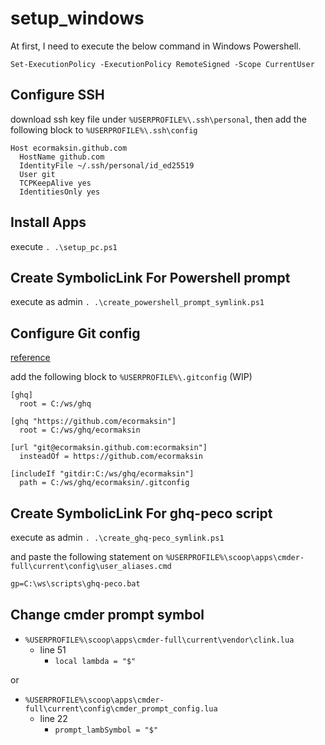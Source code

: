 # setup_windows

At first, I need to execute the below command in Windows Powershell.

```pwsh
Set-ExecutionPolicy -ExecutionPolicy RemoteSigned -Scope CurrentUser
```

## Configure SSH

download ssh key file under `%USERPROFILE%\.ssh\personal`, then add the following block to `%USERPROFILE%\.ssh\config`

```text
Host ecormaksin.github.com
  HostName github.com
  IdentityFile ~/.ssh/personal/id_ed25519
  User git
  TCPKeepAlive yes
  IdentitiesOnly yes
```

## Install Apps

execute `. .\setup_pc.ps1`

## Create SymbolicLink For Powershell prompt

execute as admin `. .\create_powershell_prompt_symlink.ps1`

## Configure Git config

[reference](https://memo.koumei2.com/ghq-%E3%81%A7-github-%E3%81%AE%E8%A4%87%E6%95%B0%E3%81%AE%E3%82%A2%E3%82%AB%E3%82%A6%E3%83%B3%E3%83%88%E3%82%92%E4%BD%BF%E3%81%86/)

add the following block to `%USERPROFILE%\.gitconfig` (WIP)

```text
[ghq]
  root = C:/ws/ghq

[ghq "https://github.com/ecormaksin"]
  root = C:/ws/ghq/ecormaksin

[url "git@ecormaksin.github.com:ecormaksin"]
  insteadOf = https://github.com/ecormaksin

[includeIf "gitdir:C:/ws/ghq/ecormaksin"]
  path = C:/ws/ghq/ecormaksin/.gitconfig
```

## Create SymbolicLink For ghq-peco script

execute as admin `. .\create_ghq-peco_symlink.ps1`

and paste the following statement on `%USERPROFILE%\scoop\apps\cmder-full\current\config\user_aliases.cmd`

```cmd
gp=C:\ws\scripts\ghq-peco.bat
```

## Change cmder prompt symbol

- `%USERPROFILE%\scoop\apps\cmder-full\current\vendor\clink.lua`
  - line 51
    - `local lambda = "$"`

or

- `%USERPROFILE%\scoop\apps\cmder-full\current\config\cmder_prompt_config.lua`
  - line 22
    - `prompt_lambSymbol = "$"`

